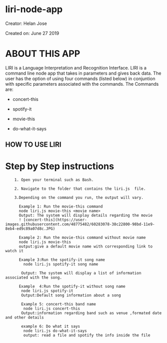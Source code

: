 # liri-node-app


Creator: Helan Jose

Created on: June 27 2019

# ABOUT THIS APP
LIRI is a Language Interpretation and Recognition Interface. LIRI is a command line node app that takes in parameters and gives back data. The user has the option of using four commands (listed below) in conjuntion with specific parameters associated with the commands. The Commands are:

* concert-this

* spotify-it

* movie-this

* do-what-it-says



## HOW TO USE LIRI
  
   # Step by Step instructions


        1. Open your terminal such as Bash.

        2. Navigate to the folder that contains the liri.js  file.

        3.Depending on the command you run, the output will vary.

          Example 1: Run the movie-this command
          node liri.js movie-this <movie name>
          Output: The system will display details regarding the movie
          ! [concert-this](https://user-images.githubusercontent.com/48775482/60283078-38c22800-98bd-11e9-8eb4-ed9c89a07d8c.JPG)
          
          Example 2: Run the movie-this command without movie name
          node liri.js movie-this 
          output:give a default movie name with corresponding link to watch it
          
          Example 3:Run the spotify-it song name
            node liri.js spotify-it song name
            
           Output: The system will display a list of information associated with the song.
           
          Example  4:Run the spotify-it without song name
           node liri.js spotify-it
           Output:Default song information about a song 
           
           Example 5: concert-this band name
            node liri.js concert-this
           Output:information regarding band such as venue ,formated date and other details
           
           example 6: Do what it says
            node liri.js do-what-it-says
            output: read a file and spotify the info inside the file
            
            
          
         
         
          




